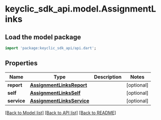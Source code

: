 # keyclic_sdk_api.model.AssignmentLinks

## Load the model package
```dart
import 'package:keyclic_sdk_api/api.dart';
```

## Properties
Name | Type | Description | Notes
------------ | ------------- | ------------- | -------------
**report** | [**AssignmentLinksReport**](AssignmentLinksReport.md) |  | [optional] 
**self** | [**AssignmentLinksSelf**](AssignmentLinksSelf.md) |  | [optional] 
**service** | [**AssignmentLinksService**](AssignmentLinksService.md) |  | [optional] 

[[Back to Model list]](../README.md#documentation-for-models) [[Back to API list]](../README.md#documentation-for-api-endpoints) [[Back to README]](../README.md)


